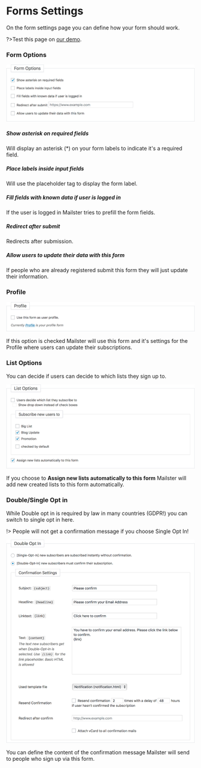 # Forms Settings

On the form settings page you can define how your form should work.

?>Test this page on [our demo](https://demo2.mailster.co/wp-admin/edit.php?post_type=newsletter&page=mailster_forms&ID=1&tab=settings).

### Form Options

![Form Options](assets/form-settings-options.png)

##### Show asterisk on required fields

Will display an asterisk (\*) on your form labels to indicate it's a required field.

##### Place labels inside input fields

Will use the placeholder tag to display the form label.

##### Fill fields with known data if user is logged in

If the user is logged in Mailster tries to prefill the form fields.

##### Redirect after submit

Redirects after submission.

##### Allow users to update their data with this form

If people who are already registered submit this form they will just update their information.

### Profile

![Profile](assets/form-settings-profile.png)

If this option is checked Mailster will use this form and it's settings for the Profile where users can update their subscriptions.

### List Options

You can decide if users can decide to which lists they sign up to.

![List Options](assets/form-settings-list-options.png)

If you choose to **Assign new lists automatically to this form** Mailster will add new created lists to this form automatically.

### Double/Single Opt in

While Double opt in is required by law in many countries (GDPR!) you can switch to single opt in here.

!> People will not get a confirmation message if you choose Single Opt In!

![Double/Single Opt in](assets/form-settings-double-opt-in.png)

You can define the content of the confirmation message Mailster will send to people who sign up via this form.